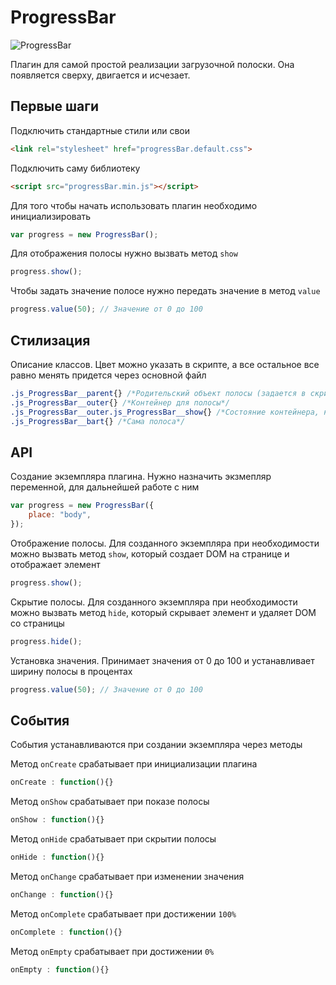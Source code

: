 ProgressBar
=========
![ProgressBar](http://evgenin.ru/github/images/progressbar.jpg)

Плагин для самой простой реализации загрузочной полоски. Она появляется сверху, двигается и исчезает.


Первые шаги
----------
Подключить стандартные стили или свои
```html
<link rel="stylesheet" href="progressBar.default.css"> 
```
Подключить саму библиотеку
```html
<script src="progressBar.min.js"></script> 
```
Для того чтобы начать использовать плагин необходимо инициализировать
```javascript
var progress = new ProgressBar();
```
Для отображения полосы нужно вызвать метод `show`
```javascript
progress.show();
```
Чтобы задать значение полосе нужно передать значение в метод `value`
```javascript
progress.value(50); // Значение от 0 до 100
```

Стилизация
----------
Описание классов. Цвет можно указать в скрипте, а все остальное все равно менять придется через основной файл
```css
.js_ProgressBar__parent{} /*Родительский объект полосы (задается в скрипте options.place)*/
.js_ProgressBar__outer{} /*Контейнер для полосы*/
.js_ProgressBar__outer.js_ProgressBar__show{} /*Состояние контейнера, когда полоса на виду*/
.js_ProgressBar__bart{} /*Сама полоса*/
```

API
----------
Создание экземпляра плагина. Нужно назначить экзмепляр переменной, для дальнейшей работе с ним
```javascript
var progress = new ProgressBar({
	place: "body",
});
```
Отображение полосы. Для созданного экземпляра при необходимости можно вызвать метод `show`, который создает DOM на странице и отображает элемент
```javascript
progress.show();
```
Скрытие полосы. Для созданного экземпляра при необходимости можно вызвать метод `hide`, который скрывает элемент и удаляет DOM со страницы
```javascript
progress.hide();
```
Установка значения. Принимает значения от 0 до 100 и устанавливает ширину полосы в процентах
```javascript
progress.value(50); // Значение от 0 до 100
```
События
----------
События устанавливаются при создании экземпляра через методы

Метод `onCreate` срабатывает при инициализации плагина
```javascript
onCreate : function(){}
```
Метод `onShow` срабатывает при показе полосы
```javascript
onShow : function(){}
```
Метод `onHide` срабатывает при скрытии полосы
```javascript
onHide : function(){}
```
Метод `onChange` срабатывает при изменении значения
```javascript
onChange : function(){}
```
Метод `onComplete` срабатывает при достижении `100%`
```javascript
onComplete : function(){}
```
Метод `onEmpty` срабатывает при достижении `0%`
```javascript
onEmpty : function(){}
```